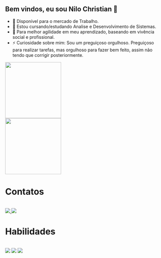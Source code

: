 ## Bem vindos, eu sou Nilo Christian 👋

- 🔭 Disponível para o mercado de Trabalho.
- 🌱 Estou cursando/estudando Analise e Desenvolvimento de Sistemas.
- 🤔 Para melhor agilidade em meu aprendizado, baseando em vivência social e profissional.
- ⚡ Curiosidade sobre mim: Sou um preguiçoso orgulhoso. Preguiçoso para realizar tarefas, mas orgulhoso para fazer bem feito, assim não tendo que corrigir posteriormente.

<div>
  <a href="https://github.com/nilochristian">
  <img height="180em" src="https://github-readme-stats.vercel.app/api?username=nilochristian&layout=compact&theme=dark&count_private=true&show_icons=true" />
  <br>
    <img height="180em" src="https://github-readme-stats.vercel.app/api/top-langs/?username=nilochristian&layout=compact&theme=dark&hide=hlsl,shaderlab" />
  </a>
</div>
<h1>
  Contatos
  </h1>
<div style="display: inline_block"><br>
  <a href="https://www.linkedin.com/in/nilo-christian-frança-263615167/" target="_black">
    <img src="https://img.shields.io/badge/LinkedIn-0077B5?style=for-the-badge&logo=linkedin&logoColor=white"/>
  </a>
  <a href="mailto:nilochristian@gmail.com" target="_black">
    <img src="https://img.shields.io/badge/Gmail-D14836?style=for-the-badge&logo=gmail&logoColor=white"/>
  </a>
</div>
  <h1>
    Habilidades
  </h1>
<div style="display: inline_block"><br>
<img src="https://img.shields.io/badge/C%23-239120?style=for-the-badge&logo=c-sharp&logoColor=white"/>
<img src="https://img.shields.io/badge/Python-3776AB?style=for-the-badge&logo=python&logoColor=white"/>
<img src="https://img.shields.io/badge/Java-ED8B00?style=for-the-badge&logo=java&logoColor=black"/>
</div>
<!--
**nilochristian/nilochristian** is a ✨ _special_ ✨ repository because its `README.md` (this file) appears on your GitHub profile.

Here are some ideas to get you started:

- 🔭 I’m currently working on ...
- 🌱 I’m currently learning ...
- 👯 I’m looking to collaborate on ...
- 🤔 I’m looking for help with ...
- 💬 Ask me about ...
- 📫 How to reach me: ...
- 😄 Pronouns: ...
- ⚡ Fun fact: ...
-->


